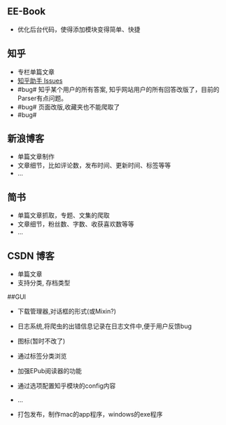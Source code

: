 ## EE-Book
* 优化后台代码，使得添加模块变得简单、快捷

## 知乎
 
* 专栏单篇文章
* [知乎助手 Issues](https://github.com/YaoZeyuan/ZhihuHelp/issues)
* #bug# 知乎某个用户的所有答案, 知乎网站用户的所有回答改版了，目前的Parser有点问题。
* #bug# 页面改版,收藏夹也不能爬取了
* #bug# 

## 新浪博客

* 单篇文章制作
* 文章细节，比如评论数，发布时间、更新时间、标签等等
* ...
 
## 简书

* 单篇文章抓取，专题、文集的爬取
* 文章细节，粉丝数、字数、收获喜欢数等等
* ...

## CSDN 博客

* 单篇文章
* 支持分类, 存档类型

##GUI

* 下载管理器,对话框的形式(或Mixin?)
* 日志系统,将爬虫的出错信息记录在日志文件中,便于用户反馈bug
* 图标(暂时不改了)
* 通过标签分类浏览
* 加强EPub阅读器的功能
* 通过选项配置知乎模块的config内容
* ...

* 打包发布，制作mac的app程序，windows的exe程序
